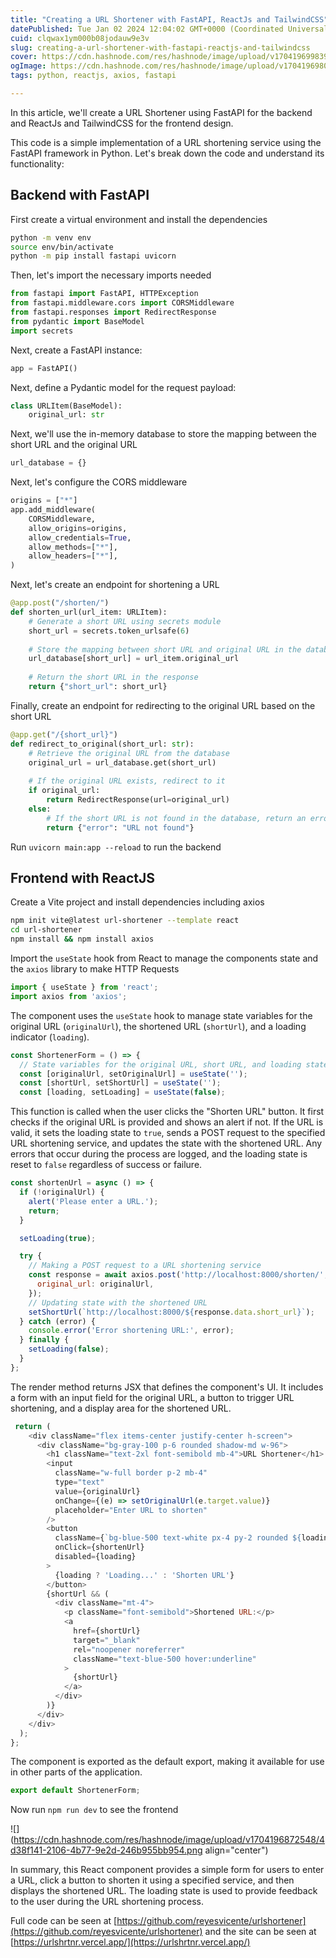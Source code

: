 ```yaml
---
title: "Creating a URL Shortener with FastAPI, ReactJs and TailwindCSS"
datePublished: Tue Jan 02 2024 12:04:02 GMT+0000 (Coordinated Universal Time)
cuid: clqwax1ym000b08jodauw9e3v
slug: creating-a-url-shortener-with-fastapi-reactjs-and-tailwindcss
cover: https://cdn.hashnode.com/res/hashnode/image/upload/v1704196998398/92fbdb4d-692d-47f4-8fba-0f067bae873b.jpeg
ogImage: https://cdn.hashnode.com/res/hashnode/image/upload/v1704196980382/b0b41e6b-d277-4f99-9730-ef4003ad7639.jpeg
tags: python, reactjs, axios, fastapi

---
```


In this article, we'll create a URL Shortener using FastAPI for the backend and ReactJs and TailwindCSS for the frontend design.

This code is a simple implementation of a URL shortening service using the FastAPI framework in Python. Let's break down the code and understand its functionality:

## Backend with FastAPI

First create a virtual environment and install the dependencies

```bash
python -m venv env
source env/bin/activate
python -m pip install fastapi uvicorn
```

Then, let's import the necessary imports needed

```python
from fastapi import FastAPI, HTTPException
from fastapi.middleware.cors import CORSMiddleware
from fastapi.responses import RedirectResponse
from pydantic import BaseModel
import secrets
```

Next, create a FastAPI instance:

```python
app = FastAPI()
```

Next, define a Pydantic model for the request payload:

```python
class URLItem(BaseModel):
    original_url: str
```

Next, we'll use the in-memory database to store the mapping between the short URL and the original URL

```python
url_database = {}
```

Next, let's configure the CORS middleware

```python
origins = ["*"]
app.add_middleware(
    CORSMiddleware,
    allow_origins=origins,
    allow_credentials=True,
    allow_methods=["*"],
    allow_headers=["*"],
)
```

Next, let's create an endpoint for shortening a URL

```python
@app.post("/shorten/")
def shorten_url(url_item: URLItem):
    # Generate a short URL using secrets module
    short_url = secrets.token_urlsafe(6)
    
    # Store the mapping between short URL and original URL in the database
    url_database[short_url] = url_item.original_url
    
    # Return the short URL in the response
    return {"short_url": short_url}
```

Finally, create an endpoint for redirecting to the original URL based on the short URL

```python
@app.get("/{short_url}")
def redirect_to_original(short_url: str):
    # Retrieve the original URL from the database
    original_url = url_database.get(short_url)
    
    # If the original URL exists, redirect to it
    if original_url:
        return RedirectResponse(url=original_url)
    else:
        # If the short URL is not found in the database, return an error response
        return {"error": "URL not found"}
```

Run `uvicorn main:app --reload` to run the backend

## Frontend with ReactJS

Create a Vite project and install dependencies including axios

```bash
npm init vite@latest url-shortener --template react
cd url-shortener
npm install && npm install axios
```

Import the `useState` hook from React to manage the components state and the `axios` library to make HTTP Requests

```javascript
import { useState } from 'react';
import axios from 'axios';
```

The component uses the `useState` hook to manage state variables for the original URL (`originalUrl`), the shortened URL (`shortUrl`), and a loading indicator (`loading`).

```javascript
const ShortenerForm = () => {
  // State variables for the original URL, short URL, and loading state
  const [originalUrl, setOriginalUrl] = useState('');
  const [shortUrl, setShortUrl] = useState('');
  const [loading, setLoading] = useState(false);
```

This function is called when the user clicks the "Shorten URL" button. It first checks if the original URL is provided and shows an alert if not. If the URL is valid, it sets the loading state to `true`, sends a POST request to the specified URL shortening service, and updates the state with the shortened URL. Any errors that occur during the process are logged, and the loading state is reset to `false` regardless of success or failure.

```javascript
const shortenUrl = async () => {
  if (!originalUrl) {
    alert('Please enter a URL.');  
    return;
  }

  setLoading(true);

  try {
    // Making a POST request to a URL shortening service
    const response = await axios.post('http://localhost:8000/shorten/', {
      original_url: originalUrl,
    });
    // Updating state with the shortened URL
    setShortUrl(`http://localhost:8000/${response.data.short_url}`);
  } catch (error) {
    console.error('Error shortening URL:', error);
  } finally {
    setLoading(false);
  }
};
```

The render method returns JSX that defines the component's UI. It includes a form with an input field for the original URL, a button to trigger URL shortening, and a display area for the shortened URL.

```javascript
 return (
    <div className="flex items-center justify-center h-screen">
      <div className="bg-gray-100 p-6 rounded shadow-md w-96">
        <h1 className="text-2xl font-semibold mb-4">URL Shortener</h1>
        <input
          className="w-full border p-2 mb-4"
          type="text"
          value={originalUrl}
          onChange={(e) => setOriginalUrl(e.target.value)}
          placeholder="Enter URL to shorten"
        />
        <button
          className={`bg-blue-500 text-white px-4 py-2 rounded ${loading ? 'opacity-50 cursor-not-allowed' : ''}`}
          onClick={shortenUrl}
          disabled={loading}
        >
          {loading ? 'Loading...' : 'Shorten URL'}
        </button>
        {shortUrl && (
          <div className="mt-4">
            <p className="font-semibold">Shortened URL:</p>
            <a
              href={shortUrl}
              target="_blank"
              rel="noopener noreferrer"
              className="text-blue-500 hover:underline"
            >
              {shortUrl}
            </a>
          </div>
        )}
      </div>
    </div>
  );
};
```

The component is exported as the default export, making it available for use in other parts of the application.

```javascript
export default ShortenerForm;
```

Now run `npm run dev` to see the frontend

![](https://cdn.hashnode.com/res/hashnode/image/upload/v1704196872548/4d38f141-2106-4b77-9e2d-246b955bb954.png align="center")

In summary, this React component provides a simple form for users to enter a URL, click a button to shorten it using a specified service, and then displays the shortened URL. The loading state is used to provide feedback to the user during the URL shortening process.

Full code can be seen at [https://github.com/reyesvicente/urlshortener](https://github.com/reyesvicente/urlshortener) and the site can be seen at [https://urlshrtnr.vercel.app/](https://urlshrtnr.vercel.app/)